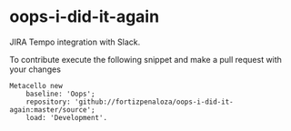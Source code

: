 # oops-i-did-it-again
JIRA Tempo integration with Slack.

To contribute execute the following snippet and make a pull request with your changes

``` smalltalk
Metacello new
	baseline: 'Oops';
	repository: 'github://fortizpenaloza/oops-i-did-it-again:master/source';
	load: 'Development'.
```
